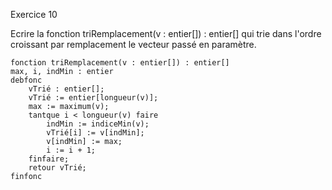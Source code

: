 Exercice 10

Ecrire la fonction triRemplacement(v : entier[]) : entier[] qui trie dans l'ordre croissant par remplacement le vecteur passé en paramètre.

```
fonction triRemplacement(v : entier[]) : entier[]
max, i, indMin : entier
debfonc
	vTrié : entier[];
	vTrié := entier[longueur(v)];
	max := maximum(v);
	tantque i < longueur(v) faire
		indMin := indiceMin(v);
		vTrié[i] := v[indMin];
		v[indMin] := max;
		i := i + 1;
	finfaire;
	retour vTrié;
finfonc
```